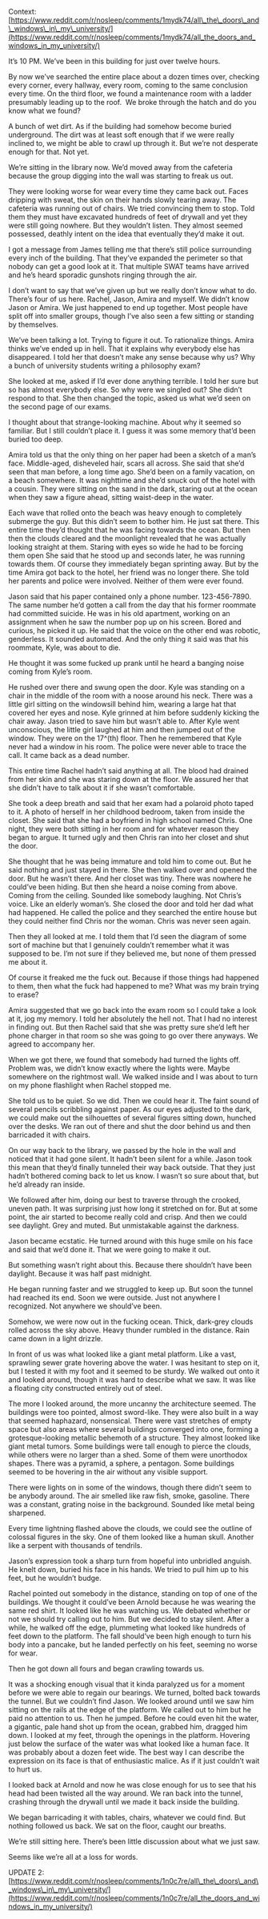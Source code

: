 Context: [https://www.reddit.com/r/nosleep/comments/1mydk74/all\_the\_doors\_and\_windows\_in\_my\_university/](https://www.reddit.com/r/nosleep/comments/1mydk74/all_the_doors_and_windows_in_my_university/)

It’s 10 PM. We’ve been in this building for just over twelve hours.

By now we’ve searched the entire place about a dozen times over, checking every corner, every hallway, every room, coming to the same conclusion every time. On the third floor, we found a maintenance room with a ladder presumably leading up to the roof.  We broke through the hatch and do you know what we found?

A bunch of wet dirt. As if the building had somehow become buried underground. The dirt was at least soft enough that if we were really inclined to, we might be able to crawl up through it. But we’re not desperate enough for that. Not yet.

We’re sitting in the library now. We’d moved away from the cafeteria because the group digging into the wall was starting to freak us out.

They were looking worse for wear every time they came back out. Faces dripping with sweat, the skin on their hands slowly tearing away. The cafeteria was running out of chairs. We tried convincing them to stop. Told them they must have excavated hundreds of feet of drywall and yet they were still going nowhere. But they wouldn’t listen. They almost seemed possessed, deathly intent on the idea that eventually they’d make it out.

I got a message from James telling me that there’s still police surrounding every inch of the building. That they’ve expanded the perimeter so that nobody can get a good look at it. That multiple SWAT teams have arrived and he’s heard sporadic gunshots ringing through the air.

I don’t want to say that we’ve given up but we really don’t know what to do. There’s four of us here. Rachel, Jason, Amira and myself. We didn’t know Jason or Amira. We just happened to end up together. Most people have split off into smaller groups, though I’ve also seen a few sitting or standing by themselves.

We’ve been talking a lot. Trying to figure it out. To rationalize things. Amira thinks we’ve ended up in hell. That it explains why everybody else has disappeared. I told her that doesn’t make any sense because why us? Why a bunch of university students writing a philosophy exam?

She looked at me, asked if I’d ever done anything terrible. I told her sure but so has almost everybody else. So why were we singled out? She didn’t respond to that. She then changed the topic, asked us what we’d seen on the second page of our exams.

I thought about that strange-looking machine. About why it seemed so familiar. But I still couldn’t place it. I guess it was some memory that’d been buried too deep.

Amira told us that the only thing on her paper had been a sketch of a man’s face. Middle-aged, disheveled hair, scars all across. She said that she’d seen that man before, a long time ago. She’d been on a family vacation, on a beach somewhere. It was nighttime and she’d snuck out of the hotel with a cousin. They were sitting on the sand in the dark, staring out at the ocean when they saw a figure ahead, sitting waist-deep in the water.

Each wave that rolled onto the beach was heavy enough to completely submerge the guy. But this didn’t seem to bother him. He just sat there. This entire time they’d thought that he was facing towards the ocean. But then then the clouds cleared and the moonlight revealed that he was actually looking straight at them. Staring with eyes so wide he had to be forcing them open She said that he stood up and seconds later, he was running towards them. Of course they immediately began sprinting away. But by the time Amira got back to the hotel, her friend was no longer there. She told her parents and police were involved. Neither of them were ever found.

Jason said that his paper contained only a phone number. 123-456-7890. The same number he’d gotten a call from the day that his former roommate had committed suicide. He was in his old apartment, working on an assignment when he saw the number pop up on his screen. Bored and curious, he picked it up. He said that the voice on the other end was robotic, genderless. It sounded automated. And the only thing it said was that his roommate, Kyle, was about to die.

He thought it was some fucked up prank until he heard a banging noise coming from Kyle’s room.

He rushed over there and swung open the door. Kyle was standing on a chair in the middle of the room with a noose around his neck. There was a little girl sitting on the windowsill behind him, wearing a large hat that covered her eyes and nose. Kyle grinned at him before suddenly kicking the chair away. Jason tried to save him but wasn’t able to. After Kyle went unconscious, the little girl laughed at him and then jumped out of the window. They were on the 17^(th) floor. Then he remembered that Kyle never had a window in his room. The police were never able to trace the call. It came back as a dead number.

This entire time Rachel hadn’t said anything at all. The blood had drained from her skin and she was staring down at the floor. We assured her that she didn’t have to talk about it if she wasn’t comfortable.

She took a deep breath and said that her exam had a polaroid photo taped to it. A photo of herself in her childhood bedroom, taken from inside the closet. She said that she had a boyfriend in high school named Chris. One night, they were both sitting in her room and for whatever reason they began to argue. It turned ugly and then Chris ran into her closet and shut the door.

She thought that he was being immature and told him to come out. But he said nothing and just stayed in there. She then walked over and opened the door. But he wasn’t there. And her closet was tiny. There was nowhere he could’ve been hiding. But then she heard a noise coming from above. Coming from the ceiling. Sounded like somebody laughing. Not Chris’s voice. Like an elderly woman’s. She closed the door and told her dad what had happened. He called the police and they searched the entire house but they could neither find Chris nor the woman. Chris was never seen again.

Then they all looked at me. I told them that I’d seen the diagram of some sort of machine but that I genuinely couldn’t remember what it was supposed to be. I’m not sure if they believed me, but none of them pressed me about it.

Of course it freaked me the fuck out. Because if those things had happened to them, then what the fuck had happened to me? What was my brain trying to erase?

Amira suggested that we go back into the exam room so I could take a look at it, jog my memory. I told her absolutely the hell not. That I had no interest in finding out. But then Rachel said that she was pretty sure she’d left her phone charger in that room so she was going to go over there anyways. We agreed to accompany her.

When we got there, we found that somebody had turned the lights off. Problem was, we didn’t know exactly where the lights were. Maybe somewhere on the rightmost wall. We walked inside and I was about to turn on my phone flashlight when Rachel stopped me.

She told us to be quiet. So we did. Then we could hear it. The faint sound of several pencils scribbling against paper. As our eyes adjusted to the dark, we could make out the silhouettes of several figures sitting down, hunched over the desks. We ran out of there and shut the door behind us and then barricaded it with chairs.

On our way back to the library, we passed by the hole in the wall and noticed that it had gone silent. It hadn’t been silent for a while. Jason took this mean that they’d finally tunneled their way back outside. That they just hadn’t bothered coming back to let us know. I wasn’t so sure about that, but he’d already ran inside.

We followed after him, doing our best to traverse through the crooked, uneven path. It was surprising just how long it stretched on for. But at some point, the air started to become really cold and crisp. And then we could see daylight. Grey and muted. But unmistakable against the darkness.

Jason became ecstatic. He turned around with this huge smile on his face and said that we’d done it. That we were going to make it out.

But something wasn’t right about this. Because there shouldn’t have been daylight. Because it was half past midnight.

He began running faster and we struggled to keep up. But soon the tunnel had reached its end. Soon we were outside. Just not anywhere I recognized. Not anywhere we should’ve been.

Somehow, we were now out in the fucking ocean. Thick, dark-grey clouds rolled across the sky above. Heavy thunder rumbled in the distance. Rain came down in a light drizzle.

In front of us was what looked like a giant metal platform. Like a vast, sprawling sewer grate hovering above the water. I was hesitant to step on it, but I tested it with my foot and it seemed to be sturdy. We walked out onto it and looked around, though it was hard to describe what we saw. It was like a floating city constructed entirely out of steel.

The more I looked around, the more uncanny the architecture seemed. The buildings were too pointed, almost sword-like. They were also built in a way that seemed haphazard, nonsensical. There were vast stretches of empty space but also areas where several buildings converged into one, forming a grotesque-looking metallic behemoth of a structure. They almost looked like giant metal tumors. Some buildings were tall enough to pierce the clouds, while others were no larger than a shed. Some of them were unorthodox shapes. There was a pyramid, a sphere, a pentagon. Some buildings seemed to be hovering in the air without any visible support.

There were lights on in some of the windows, though there didn’t seem to be anybody around. The air smelled like raw fish, smoke, gasoline. There was a constant, grating noise in the background. Sounded like metal being sharpened.

Every time lightning flashed above the clouds, we could see the outline of colossal figures in the sky. One of them looked like a human skull. Another like a serpent with thousands of tendrils.

Jason’s expression took a sharp turn from hopeful into unbridled anguish. He knelt down, buried his face in his hands. We tried to pull him up to his feet, but he wouldn’t budge.

Rachel pointed out somebody in the distance, standing on top of one of the buildings. We thought it could’ve been Arnold because he was wearing the same red shirt. It looked like he was watching us. We debated whether or not we should try calling out to him. But we decided to stay silent. After a while, he walked off the edge, plummeting what looked like hundreds of feet down to the platform. The fall should’ve been high enough to turn his body into a pancake, but he landed perfectly on his feet, seeming no worse for wear.

Then he got down all fours and began crawling towards us.

It was a shocking enough visual that it kinda paralyzed us for a moment before we were able to regain our bearings. We turned, bolted back towards the tunnel. But we couldn’t find Jason. We looked around until we saw him sitting on the rails at the edge of the platform. We called out to him but he paid no attention to us. Then he jumped. Before he could even hit the water, a gigantic, pale hand shot up from the ocean, grabbed him, dragged him down. I looked at my feet, through the openings in the platform. Hovering just below the surface of the water was what looked like a human face. It was probably about a dozen feet wide. The best way I can describe the expression on its face is that of enthusiastic malice. As if it just couldn’t wait to hurt us.

I looked back at Arnold and now he was close enough for us to see that his head had been twisted all the way around. We ran back into the tunnel, crashing through the drywall until we made it back inside the building.

We began barricading it with tables, chairs, whatever we could find. But nothing followed us back. We sat on the floor, caught our breaths.

We’re still sitting here. There’s been little discussion about what we just saw.

Seems like we’re all at a loss for words.

UPDATE 2: [https://www.reddit.com/r/nosleep/comments/1n0c7re/all\_the\_doors\_and\_windows\_in\_my\_university/](https://www.reddit.com/r/nosleep/comments/1n0c7re/all_the_doors_and_windows_in_my_university/)